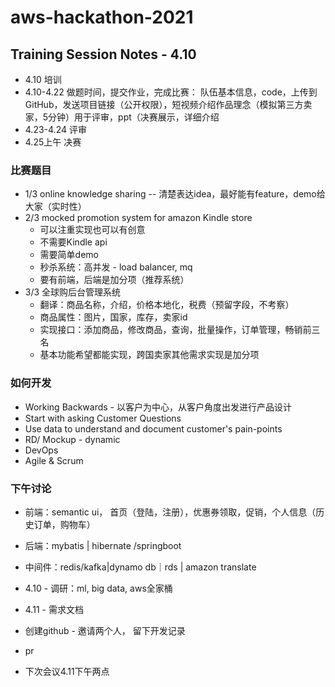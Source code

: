 # aws-hackathon-2021

## Training Session Notes - 4.10

- 4.10 培训
- 4.10-4.22 做题时间，提交作业，完成比赛： 队伍基本信息，code，上传到GitHub，发送项目链接（公开权限），短视频介绍作品理念（模拟第三方卖家，5分钟）用于评审，ppt（决赛展示，详细介绍
- 4.23-4.24 评审
- 4.25上午 决赛

### 比赛题目

- 1/3 online knowledge sharing -- 清楚表达idea，最好能有feature，demo给大家（实时性）
- 2/3 mocked promotion system for amazon Kindle store
    - 可以注重实现也可以有创意
    - 不需要Kindle api
    - 需要简单demo
    - 秒杀系统：高并发 - load balancer, mq
    - 要有前端，后端是加分项（推荐系统）
- 3/3 全球购后台管理系统
    - 翻译：商品名称，介绍，价格本地化，税费（预留字段，不考察）
    - 商品属性：图片，国家，库存，卖家id
    - 实现接口：添加商品，修改商品，查询，批量操作，订单管理，畅销前三名
    - 基本功能希望都能实现，跨国卖家其他需求实现是加分项

### 如何开发

- Working Backwards - 以客户为中心，从客户角度出发进行产品设计
- Start with asking Customer Questions
- Use data to understand and document customer's pain-points
- RD/ Mockup - dynamic
- DevOps
- Agile & Scrum

### 下午讨论

- 前端：semantic ui， 首页（登陆，注册），优惠券领取，促销，个人信息（历史订单，购物车）
- 后端：mybatis | hibernate /springboot
- 中间件：redis/kafka|dynamo db｜rds | amazon translate

- 4.10 - 调研：ml, big data, aws全家桶
- 4.11 - 需求文档

- 创建github - 邀请两个人， 留下开发记录
- pr
- 下次会议4.11下午两点







